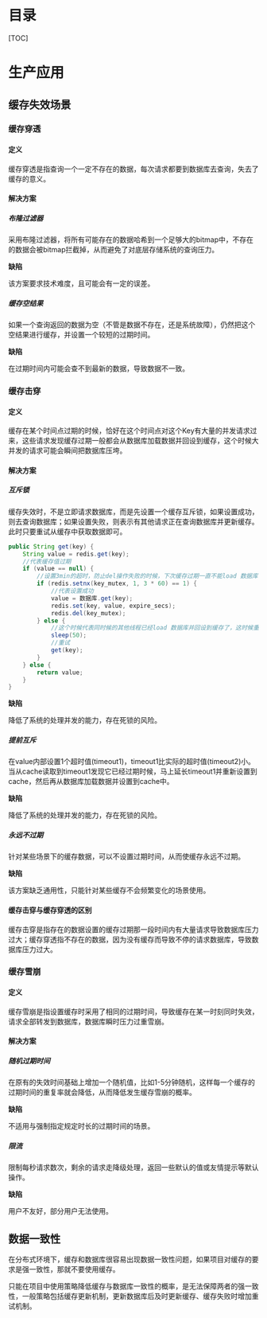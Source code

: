 # 目录

[TOC]



# 生产应用

## 缓存失效场景

### 缓存穿透

#### 定义

缓存穿透是指查询一个一定不存在的数据，每次请求都要到数据库去查询，失去了缓存的意义。



#### 解决方案

##### 布隆过滤器

采用布隆过滤器，将所有可能存在的数据哈希到一个足够大的bitmap中，不存在的数据会被bitmap拦截掉，从而避免了对底层存储系统的查询压力。



**缺陷**

该方案要求技术难度，且可能会有一定的误差。



##### 缓存空结果

如果一个查询返回的数据为空（不管是数据不存在，还是系统故障），仍然把这个空结果进行缓存，并设置一个较短的过期时间。



**缺陷**

在过期时间内可能会查不到最新的数据，导致数据不一致。



### 缓存击穿

#### 定义

缓存在某个时间点过期的时候，恰好在这个时间点对这个Key有大量的并发请求过来，这些请求发现缓存过期一般都会从数据库加载数据并回设到缓存，这个时候大并发的请求可能会瞬间把数据库压垮。



#### 解决方案

##### 互斥锁

缓存失效时，不是立即请求数据库，而是先设置一个缓存互斥锁，如果设置成功，则去查询数据库；如果设置失败，则表示有其他请求正在查询数据库并更新缓存。此时只要重试从缓存中获取数据即可。



```java
public String get(key) {
    String value = redis.get(key);
    //代表缓存值过期 
    if (value == null) {
        //设置3min的超时，防止del操作失败的时候，下次缓存过期一直不能load 数据库  
        if (redis.setnx(key_mutex, 1, 3 * 60) == 1) {
            //代表设置成功
            value = 数据库.get(key);
            redis.set(key, value, expire_secs);
            redis.del(key_mutex);
        } else {
            //这个时候代表同时候的其他线程已经load 数据库并回设到缓存了，这时候重试获取缓存值即可 
            sleep(50);
            //重试  
            get(key);
        }
    } else {
        return value;
    }
}
```



**缺陷**

降低了系统的处理并发的能力，存在死锁的风险。



##### 提前互斥

在value内部设置1个超时值(timeout1)，timeout1比实际的超时值(timeout2)小。当从cache读取到timeout1发现它已经过期时候，马上延长timeout1并重新设置到cache，然后再从数据库加载数据并设置到cache中。



**缺陷**

降低了系统的处理并发的能力，存在死锁的风险。



##### 永远不过期

针对某些场景下的缓存数据，可以不设置过期时间，从而使缓存永远不过期。



**缺陷**

该方案缺乏通用性，只能针对某些缓存不会频繁变化的场景使用。



#### 缓存击穿与缓存穿透的区别

缓存击穿是指存在的数据设置的缓存过期那一段时间内有大量请求导致数据库压力过大；缓存穿透指不存在的数据，因为没有缓存而导致不停的请求数据库，导致数据库压力过大。



### 缓存雪崩

#### 定义

缓存雪崩是指设置缓存时采用了相同的过期时间，导致缓存在某一时刻同时失效，请求全部转发到数据库，数据库瞬时压力过重雪崩。



#### 解决方案

##### 随机过期时间

在原有的失效时间基础上增加一个随机值，比如1-5分钟随机，这样每一个缓存的过期时间的重复率就会降低，从而降低发生缓存雪崩的概率。



**缺陷**

不适用与强制指定规定时长的过期时间的场景。



##### 限流

限制每秒请求数次，剩余的请求走降级处理，返回一些默认的值或友情提示等默认操作。



**缺陷**

用户不友好，部分用户无法使用。



## 数据一致性

在分布式环境下，缓存和数据库很容易出现数据一致性问题，如果项目对缓存的要求是强一致性，那就不要使用缓存。

只能在项目中使用策略降低缓存与数据库一致性的概率，是无法保障两者的强一致性，一般策略包括缓存更新机制，更新数据库后及时更新缓存、缓存失败时增加重试机制。

